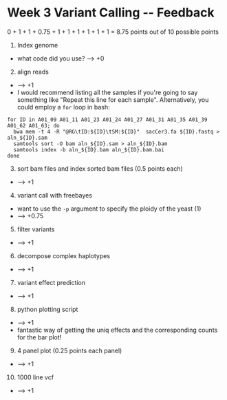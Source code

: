 # Week 3 Variant Calling -- Feedback

0 + 1 + 1 + 0.75 + 1 + 1 + 1 + 1 + 1 + 1 = 8.75 points out of 10 possible points

1. Index genome

  * what code did you use? --> +0

2. align reads

  * --> +1
  * I would recommend listing all the samples if you're going to say something like "Repeat this line for each sample". Alternatively, you could employ a `for` loop in bash:
  ```
  for ID in A01_09 A01_11 A01_23 A01_24 A01_27 A01_31 A01_35 A01_39 A01_62 A01_63; do
  	bwa mem -t 4 -R "@RG\tID:${ID}\tSM:${ID}"  sacCer3.fa ${ID}.fastq > aln_${ID}.sam
    samtools sort -O bam aln_${ID}.sam > aln_${ID}.bam
    samtools index -b aln_${ID}.bam aln_${ID}.bam.bai
  done
  ```

3. sort bam files and index sorted bam files (0.5 points each)

  * --> +1

4. variant call with freebayes

  * want to use the `-p` argument to specify the ploidy of the yeast (1)
  * --> +0.75

5. filter variants

  * --> +1

6. decompose complex haplotypes

  * --> +1

7. variant effect prediction

  * --> +1

8. python plotting script

  * --> +1
  * fantastic way of getting the uniq effects and the corresponding counts for the bar plot!

9. 4 panel plot (0.25 points each panel)

  * --> +1

10. 1000 line vcf

  * --> +1
